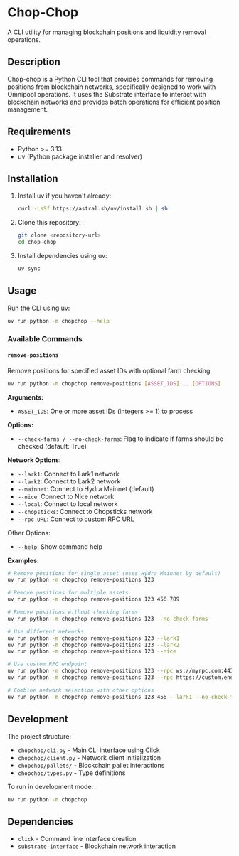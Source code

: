 # Chop-Chop

A CLI utility for managing blockchain positions and liquidity removal operations.

## Description

Chop-chop is a Python CLI tool that provides commands for removing positions from blockchain networks, specifically designed to work with Omnipool operations. It uses the Substrate interface to interact with blockchain networks and provides batch operations for efficient position management.

## Requirements

- Python >= 3.13
- uv (Python package installer and resolver)

## Installation

1. Install uv if you haven't already:
   ```bash
   curl -LsSf https://astral.sh/uv/install.sh | sh
   ```

2. Clone this repository:
   ```bash
   git clone <repository-url>
   cd chop-chop
   ```

3. Install dependencies using uv:
   ```bash
   uv sync
   ```

## Usage

Run the CLI using uv:

```bash
uv run python -m chopchop --help
```

### Available Commands

#### `remove-positions`

Remove positions for specified asset IDs with optional farm checking.

```bash
uv run python -m chopchop remove-positions [ASSET_IDS]... [OPTIONS]
```

**Arguments:**
- `ASSET_IDS`: One or more asset IDs (integers >= 1) to process

**Options:**
- `--check-farms / --no-check-farms`: Flag to indicate if farms should be checked (default: True)

**Network Options:**
- `--lark1`: Connect to Lark1 network
- `--lark2`: Connect to Lark2 network  
- `--mainnet`: Connect to Hydra Mainnet (default)
- `--nice`: Connect to Nice network
- `--local`: Connect to local network
- `--chopsticks`: Connect to Chopsticks network
- `--rpc URL`: Connect to custom RPC URL

Other Options:
- `--help`: Show command help

**Examples:**

```bash
# Remove positions for single asset (uses Hydra Mainnet by default)
uv run python -m chopchop remove-positions 123

# Remove positions for multiple assets
uv run python -m chopchop remove-positions 123 456 789

# Remove positions without checking farms
uv run python -m chopchop remove-positions 123 --no-check-farms

# Use different networks
uv run python -m chopchop remove-positions 123 --lark1
uv run python -m chopchop remove-positions 123 --lark2
uv run python -m chopchop remove-positions 123 --nice

# Use custom RPC endpoint
uv run python -m chopchop remove-positions 123 --rpc ws://myrpc.com:443
uv run python -m chopchop remove-positions 123 --rpc https://custom.endpoint.com

# Combine network selection with other options
uv run python -m chopchop remove-positions 123 456 --lark1 --no-check-farms
```

## Development

The project structure:

- `chopchop/cli.py` - Main CLI interface using Click
- `chopchop/client.py` - Network client initialization
- `chopchop/pallets/` - Blockchain pallet interactions
- `chopchop/types.py` - Type definitions

To run in development mode:

```bash
uv run python -m chopchop
```

## Dependencies

- `click` - Command line interface creation
- `substrate-interface` - Blockchain network interaction
